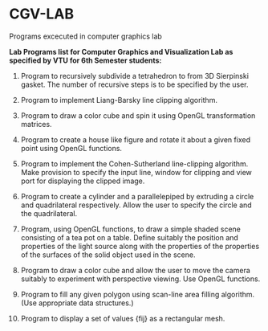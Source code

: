 # CGV-LAB
Programs excecuted in computer graphics lab

**Lab Programs list for Computer Graphics and Visualization Lab as specified 
by VTU for 6th Semester students:**

1. Program to recursively subdivide a tetrahedron to from 3D Sierpinski 
gasket. The number of recursive steps is to be specified by the user.

2. Program to implement Liang-Barsky line clipping algorithm.

3. Program to draw a color cube and spin it using OpenGL transformation 
matrices.

4. Program to create a house like figure and rotate it about a given fixed 
point using OpenGL functions.

5. Program to implement the Cohen-Sutherland line-clipping algorithm. Make 
provision to specify the input line, window for clipping and view port for 
displaying the clipped image.

6. Program to create a cylinder and a parallelepiped by extruding a circle 
and quadrilateral respectively. Allow the user to specify the circle and 
the quadrilateral.

7. Program, using OpenGL functions, to draw a simple shaded scene 
consisting of a tea pot on a table. Define suitably the position and 
properties of the light source along with the properties of the properties 
of the surfaces of the solid object used in the scene.

8. Program to draw a color cube and allow the user to move the camera 
suitably to experiment with perspective viewing. Use OpenGL functions.

9. Program to fill any given polygon using scan-line area filling 
algorithm. (Use appropriate data structures.)

10. Program to display a set of values {fij} as a rectangular mesh.
